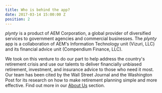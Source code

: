 ```yaml
---
title: Who is behind the app?
date: 2017-03-14 15:00:00 Z
position: 2
---
```


*plynty* is a product of AEM Corporation, a global provider of diversified services to government agencies and commercial businesses.  The *plynty* app is a collaboration of AEM's Information Technology unit (Vizuri, LLC) and its financial advice unit (Compendium Finance, LLC).

We took on this venture to do our part to help address the country's retirement crisis and use our talents to deliver financially unbiased retirement, investment, and insurance advice to those who need it most. Our team has been cited by the Wall Street Journal and the Washington Post for its research on how to make retirement planning simple and more effective.  Find out more in our [About Us](https://plynty.com/aboutus.html) section.